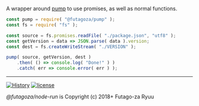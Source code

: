 A wrapper around [pump](https://www.npmjs.com/org/pump) to use promises, as well as normal functions.

```js
const pump = require( "@futagoza/pump" );
const fs = require( "fs" );

const source = fs.promises.readFile( "./package.json", "utf8" );
const getVersion = data => JSON.parse( data ).version;
const dest = fs.createWriteStream( "./VERSION" );

pump( source, getVersion, dest )
    .then( () => console.log( "Done!" ) )
    .catch( err => console.error( err ) );
```

-----

[![History](https://img.shields.io/badge/github.com/futagoza/gulp-changelog-yellow.svg)](https://github.com/futagoza/gulp/blob/master/CHANGELOG.md)
[![license](https://img.shields.io/badge/license-mit-blue.svg)](https://opensource.org/licenses/MIT)

_@futagoza/node-run_ is Copyright (c) 2018+ Futago-za Ryuu
